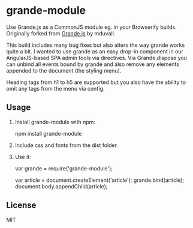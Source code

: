 grande-module
=============

Use Grande.js as a CommonJS module eg. in your Browserify builds. Originally forked from [Grande.js](https://github.com/mduvall/grande.js) by mduvall. 

This build includes many bug fixes but also alters the way grande works quite a bit. I wanted to use grande as an easy drop-in component in our AngularJS-based SPA admin tools via directives. Via Grande.dispose you can unbind all events bound by grande and also remove any elements appended to the document (the styling menu).

Heading tags from h1 to h5 are supported but you also have the ability to omit any tags from the menu via config.


Usage
-----

1. Install grande-module with npm:
	
     npm install grande-module

2. Include css and fonts from the dist folder.

3. Use it:
	
	 var grande = require('grande-module');

	 var article = document.createElement('article');
	 grande.bind(article);
	 document.body.appendChild(article);


License
-------
MIT
